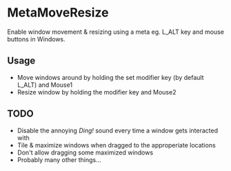 # MetaMoveResize
Enable window movement &amp; resizing using a meta eg. L_ALT key and mouse buttons in Windows.  

## Usage
* Move windows around by holding the set modifier key (by default L_ALT) and Mouse1
* Resize window by holding the modifier key and Mouse2

## TODO
* Disable the annoying *Ding!* sound every time a window gets interacted with
* Tile & maximize windows when dragged to the approperiate locations
* Don't allow dragging some maximized windows
* Probably many other things...
